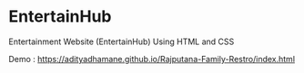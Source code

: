 # EntertainHub
Entertainment Website (EntertainHub) Using HTML and CSS 

Demo : https://adityadhamane.github.io/Rajputana-Family-Restro/index.html
